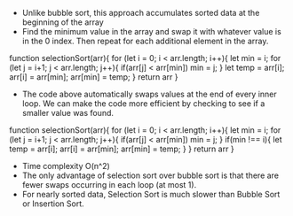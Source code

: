 - Unlike bubble sort, this approach accumulates sorted data at the beginning of the array
- Find the minimum value in the array and swap it with whatever value is in the 0 index. Then repeat for each additional element in the array.

function selectionSort(arr){
    for (let i = 0; i < arr.length; i++){
        let min = i;
        for (let j = i+1; j < arr.length; j++){
            if(arr[j] < arr[min]) min = j;
        }
        let temp = arr[i];
        arr[i] = arr[min];
        arr[min] = temp;
    }
  return arr
}

- The code above automatically swaps values at the end of every inner loop. We can make the code more efficient by checking to see if a smaller value was found.

function selectionSort(arr){
    for (let i = 0; i < arr.length; i++){
        let min = i;
        for (let j = i+1; j < arr.length; j++){
            if(arr[j] < arr[min]) min = j;
        }
        if(min !== i){
            let temp = arr[i];
            arr[i] = arr[min];
            arr[min] = temp;
        }
    }
  return arr
}

- Time complexity O(n^2)
- The only advantage of selection sort over bubble sort is that there are fewer swaps occurring in each loop (at most 1).
- For nearly sorted data, Selection Sort is much slower than Bubble Sort or Insertion Sort.